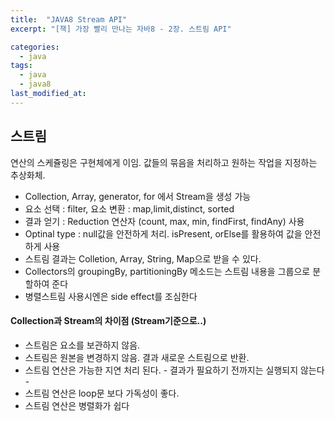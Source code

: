 ```yaml
---
title:  "JAVA8 Stream API"
excerpt: "[책] 가장 빨리 만나는 자바8 - 2장. 스트림 API"

categories:
  - java
tags:
  - java 
  - java8
last_modified_at: 
---
```


## 스트림
연산의 스케쥴링은 구현체에게 이임.
값들의 묶음을 처리하고 원하는 작업을 지정하는 추상화체.

- Collection, Array, generator, for 에서 Stream을 생성 가능
- 요소 선택 : filter, 요소 변환 : map,limit,distinct, sorted
- 결과 얻기 : Reduction 연산자 (count, max, min, findFirst, findAny) 사용 
- Optinal type : null값을 안전하게 처리. isPresent, orElse를 활용하여 값을 안전하게 사용
- 스트림 결과는 Colletion, Array, String, Map으로 받을 수 있다.
- Collectors의 groupingBy, partitioningBy 메소드는 스트림 내용을 그룹으로 분할하여 준다
- 병렬스트림 사용시엔은 side effect를 조심한다

     
#### Collection과 Stream의 차이점 (Stream기준으로..)
- 스트림은 요소를 보관하지 않음.
- 스트림은 원본을 변경하지 않음. 결과 새로운 스트림으로 반환.
- 스트림 연산은 가능한 지연 처리 된다. - 결과가 필요하기 전까지는 실행되지 않는다 -
- 스트림 연산은 loop문 보다 가독성이 좋다.
- 스트림 연산은 병렬화가 쉽다
